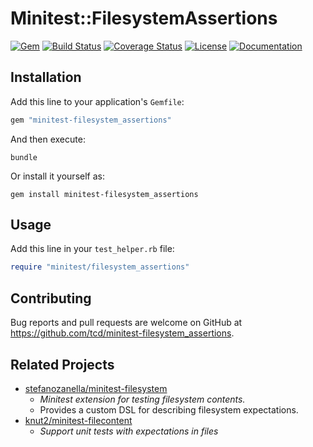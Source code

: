 # Minitest::FilesystemAssertions

[![Gem](https://img.shields.io/gem/v/minitest-filesystem_assertions)][rubygems]
[![Build Status](https://travis-ci.org/tcd/minitest-filesystem_assertions.svg?branch=master)][travis-ci]
[![Coverage Status](https://coveralls.io/repos/github/tcd/minitest-filesystem_assertions/badge.svg?branch=master)][coveralls]
[![License](https://img.shields.io/github/license/tcd/minitest-filesystem_assertions)][license]
[![Documentation](http://img.shields.io/badge/docs-rubydoc.info-blue.svg)][docs]

[rubygems]: https://rubygems.org/gems/minitest-filesystem_assertions
[travis-ci]: https://travis_ci.org/tcd/minitest-filesystem_assertions
[coveralls]: https://coveralls.io/github/tcd/minitest-filesystem_assertions?branch=master
[license]: https://github.com/tcd/minitest-filesystem_assertions/blob/master/LICENSE.txt
[docs]: https://www.rubydoc.info/gems/minitest-filesystem_assertions/1.0.0

## Installation

Add this line to your application's `Gemfile`:

```ruby
gem "minitest-filesystem_assertions"
```

And then execute:

```
bundle
```

Or install it yourself as:

```
gem install minitest-filesystem_assertions
```

## Usage

Add this line in your `test_helper.rb` file:

```ruby
require "minitest/filesystem_assertions"
```


## Contributing

Bug reports and pull requests are welcome on GitHub at https://github.com/tcd/minitest-filesystem_assertions.

## Related Projects

- [stefanozanella/minitest-filesystem](https://github.com/stefanozanella/minitest-filesystem) 
    - *Minitest extension for testing filesystem contents.*
    - Provides a custom DSL for describing filesystem expectations. 
- [knut2/minitest-filecontent](https://github.com/knut2/minitest-filecontent) 
    - *Support unit tests with expectations in files*
